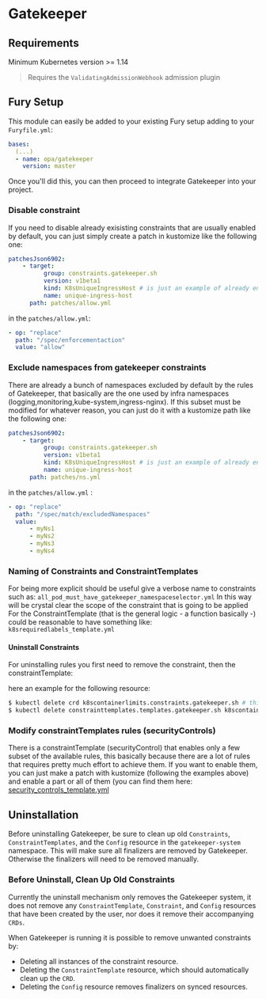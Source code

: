 # Gatekeeper

## Requirements

Minimum Kubernetes version >= 1.14

> Requires the `ValidatingAdmissionWebhook` admission plugin

## Fury Setup

This module can easily be added to your existing Fury setup adding to your `Furyfile.yml`:

```yml
bases:
  (...)
  - name: opa/gatekeeper
    version: master
```

Once you'll did this, you can then proceed to integrate Gatekeeper into your project.

### Disable constraint

If you need to disable already exisisting constraints that are usually enabled by default,
you can just simply create a patch in kustomize like the following one:

```yml
patchesJson6902:
    - target:
          group: constraints.gatekeeper.sh
          version: v1beta1
          kind: K8sUniqueIngressHost # is just an example of already enabled constraints
          name: unique-ingress-host
      path: patches/allow.yml
```

in the `patches/allow.yml`:

```yml
- op: "replace"
  path: "/spec/enforcementaction"
  value: "allow"
```

### Exclude namespaces from gatekeeper constraints

There are already a bunch of namespaces excluded by default by the rules of Gatekeeper, that basically are the one
used by infra namespaces (logging,monitoring,kube-system,ingress-nginx). If this subset must be modified for whatever
reason, you can just do it with a kustomize path like the following one:

```yml
patchesJson6902:
    - target:
          group: constraints.gatekeeper.sh
          version: v1beta1
          kind: K8sUniqueIngressHost # is just an example of already enabled constraints
          name: unique-ingress-host
      path: patches/ns.yml
```

in the `patches/allow.yml` :

```yml
- op: "replace"
  path: "/spec/match/excludedNamespaces"
  value:
      - myNs1
      - myNs2
      - myNs3
      - myNs4
```

### Naming of Constraints and ConstraintTemplates

For being more explicit should be useful give a verbose name to constraints such as:
`all_pod_must_have_gatekeeper_namespaceselector.yml`
In this way will be crystal clear the scope of the constraint that is going to be applied
For the ConstraintTemplate (that is the general logic - a function basically -) could be reasonable to have something
like: `k8srequiredlabels_template.yml`

#### Uninstall Constraints

For uninstalling rules you first need to remove the constraint, then the constraintTemplate:

here an example for the following resource:

```bash
$ kubectl delete crd k8scontainerlimits.constraints.gatekeeper.sh # this will remove the constraint
$ kubectl delete constrainttemplates.templates.gatekeeper.sh k8scontainerlimits  # this will remove the constraintTemplate
```

### Modify constraintTemplates rules (securityControls)

There is a constraintTemplate (securityControl) that enables only a few subset of the available rules, this basically
because there are a lot of rules that requires pretty much effort to achieve them. If you want to enable them, you can
just make a patch with kustomize (following the examples above) and enable a part or all of them
(you can find them here: [security_controls_template.yml](rules/templates/security_controls_template.yml)

## Uninstallation

Before uninstalling Gatekeeper, be sure to clean up old `Constraints`, `ConstraintTemplates`, and
the `Config` resource in the `gatekeeper-system` namespace. This will make sure all finalizers
are removed by Gatekeeper. Otherwise the finalizers will need to be removed manually.

### Before Uninstall, Clean Up Old Constraints

Currently the uninstall mechanism only removes the Gatekeeper system,
it does not remove any `ConstraintTemplate`, `Constraint`, and `Config` resources that have been created by the user,
nor does it remove their accompanying `CRDs`.

When Gatekeeper is running it is possible to remove unwanted constraints by:

-   Deleting all instances of the constraint resource.
-   Deleting the `ConstraintTemplate` resource, which should automatically clean up the `CRD`.
-   Deleting the `Config` resource removes finalizers on synced resources.
